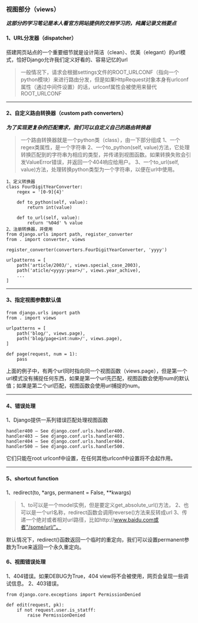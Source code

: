 ### 视图部分（views）
***这部分的学习笔记是本人看官方网站提供的文档学习的，纯属记录文档要点***
#### 1、URL分发器（dispatcher）
搭建网页站点的一个重要细节就是设计简洁（clean）、优美（elegant）的url模式，恰好Django允许我们定义好看的、容易记忆的url
> 一般情况下，请求会根据settings文件的ROOT_URLCONF（指向一个python模块）来进行路由分发，但是如果HttpRequest对象本身有urlconf属性（通过中间件设置）的话，urlconf属性会被使用来替代ROOT_URLCONF

***
#### 2、自定义路由转换器（custom path converters）
***为了实现更复杂的匹配需求，我们可以自定义自己的路由转换器***
> 一个路由转换器就是一个python类（class），由一下部分组成
1、一个regex类属性，是一个字符串
2、一个to_python(self, value)方法，它处理转换匹配到的字符串为相应的类型，并传递到视图函数。如果转换失败会引发ValueError错误，并返回一个404响应给用户。
3、一个to_url(self, value)方法，处理转换python类型为一个字符串，以便在url中使用。

```
1、定义转换器
class FourDigitYearConverter:
    regex = '[0-9]{4}'

    def to_python(self, value):
        return int(value)

    def to_url(self, value):
        return '%04d' % value
2、注册转换器，并使用
from django.urls import path, register_converter
from . import converter, views

register_converter(converters.FourDigitYearConverter, 'yyyy')

urlpatterns = [
    path('article/2003/', views.special_case_2003),
    path('aticle/<yyyy:year>/', views.year_achive),
    ...
]
```
***
#### 3、指定视图参数默认值
```
from django.urls import path
from . import views

urlpatterns = [
    path('blog/', views.page),
    path('blog/page<int:num>/', views.page),
]

def page(request, num = 1):
    pass
```
上面的例子中，有两个url同时指向同一个视图函数（views.page），但是第一个url模式没有捕捉任何东西，如果是第一个url先匹配，视图函数会使用num的默认值；如果是第二个url匹配，视图函数会使用url捕捉的num。
***
#### 4、错误处理
1、Django提供一系列错误匹配处理视图函数
```
handler400 – See django.conf.urls.handler400.
handler403 – See django.conf.urls.handler403.
handler404 – See django.conf.urls.handler404.
handler500 – See django.conf.urls.handler500.
```
它们只能在root urlconf中设置，在任何其他urlconf中设置将不会起作用。
***
#### 5、shortcut function
1、redirect(to, *args, permanent = False, **kwargs)
> 1、to可以是一个model实例，但是要定义get_absolute_url()方法，
2、也可以是一个url名称，redirect函数会调用reverse()方法来反转成url
3、传递一个绝对或者相对url路径，比如http://www.baidu.com或者"/some/url/"。

默认情况下，redirect()函数返回一个临时的重定向，我们可以设置permanent参数为True来返回一个永久重定向。

#### 6、视图错误处理
1、404错误。如果DEBUG为True，404 view将不会被使用，网页会呈现一些调试信息。
2、403错误。
```
from django.core.exceptions import PermissionDenied

def edit(request, pk):
    if not request.user.is_statff:
        raise PermissionDenied
```